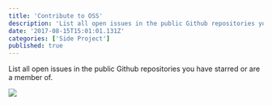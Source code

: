 ```yaml
---
title: 'Contribute to OSS'
description: 'List all open issues in the public Github repositories you have starred or are a member of.'
date: '2017-08-15T15:01:01.131Z'
categories: ['Side Project']
published: true
---
```


List all open issues in the public Github repositories you have starred or are a member of.

![](/assets/blog/c2oss/c2oss.png)
